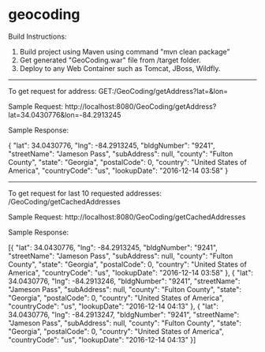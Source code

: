 # geocoding

Build Instructions:
1. Build project using Maven using command "mvn clean package"
2. Get generated "GeoCoding.war" file from /target folder.
3. Deploy to any Web Container such as Tomcat, JBoss, Wildfly.

-----------------------------------
To get request for address: GET:<url>/GeoCoding/getAddress?lat=<latitude>&lon=<longitude>

Sample Request: http://localhost:8080/GeoCoding/getAddress?lat=34.0430776&lon=-84.2913245

Sample Response: 

{
    "lat": 34.0430776,
    "lng": -84.2913245,
    "bldgNumber": "9241",
    "streetName": "Jameson Pass",
    "subAddress": null,
    "county": "Fulton County",
    "state": "Georgia",
    "postalCode": 0,
    "country": "United States of America",
    "countryCode": "us",
    "lookupDate": "2016-12-14 03:58"
}

-----------------------------------------
To get request for last 10 requested addresses: <url>/GeoCoding/getCachedAddresses

Sample Request: http://localhost:8080/GeoCoding/getCachedAddresses

Sample Response:

[{
    "lat": 34.0430776,
    "lng": -84.2913245,
    "bldgNumber": "9241",
    "streetName": "Jameson Pass",
    "subAddress": null,
    "county": "Fulton County",
    "state": "Georgia",
    "postalCode": 0,
    "country": "United States of America",
    "countryCode": "us",
    "lookupDate": "2016-12-14 03:58"
}, {
    "lat": 34.0430776,
    "lng": -84.2913246,
    "bldgNumber": "9241",
    "streetName": "Jameson Pass",
    "subAddress": null,
    "county": "Fulton County",
    "state": "Georgia",
    "postalCode": 0,
    "country": "United States of America",
    "countryCode": "us",
    "lookupDate": "2016-12-14 04:13"
}, {
    "lat": 34.0430776,
    "lng": -84.2913247,
    "bldgNumber": "9241",
    "streetName": "Jameson Pass",
    "subAddress": null,
    "county": "Fulton County",
    "state": "Georgia",
    "postalCode": 0,
    "country": "United States of America",
    "countryCode": "us",
    "lookupDate": "2016-12-14 04:13"
}]

